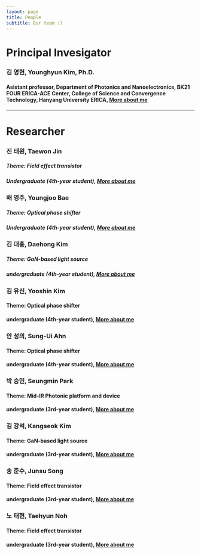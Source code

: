 ```yaml
---
layout: page
title: People
subtitle: Our team :)
---
```


# Principal Invesigator
### 김 영현, Younghyun Kim, Ph.D.
#### Asistant professor, Department of Photonics and Nanoelectronics, BK21 FOUR ERICA-ACE Center, College of Science and Convergence Technology, Hanyang University ERICA, [More about me](https://yh2424.github.io/people/younghyunkim) 

<!--- 
| ![image](https://user-images.githubusercontent.com/32427749/127579757-95fe1d97-7820-4485-acfe-42483abd727e.png) | 김영현, Younghyun Kim, Ph.D. |
--->

---
# Researcher
### 진 태원, Taewon Jin
##### Theme: Field effect transistor
##### Undergraduate (4th-year student), [More about me](https://yh2424.github.io/people/YOURNAME)  

### 배 영주, Youngjoo Bae
##### Theme: Optical phase shifter 
##### Undergraduate (4th-year student), [More about me](https://yh2424.github.io/people/YOURNAME)  

### 김 대홍, Daehong Kim
##### Theme: GaN-based light source
##### undergraduate (4th-year student), [More about me](https://yh2424.github.io/people/YOURNAME)  

### 김 유신, Yooshin Kim
#### Theme: Optical phase shifter
#### undergraduate (4th-year student), [More about me](https://yh2424.github.io/people/YOURNAME)  

### 안 성의, Sung-Ui Ahn
#### Theme: Optical phase shifter
#### undergraduate (4th-year student), [More about me](https://yh2424.github.io/people/YOURNAME)  

### 박 승민, Seungmin Park
#### Theme: Mid-IR Photonic platform and device
#### undergraduate (3rd-year student), [More about me](https://yh2424.github.io/people/YOURNAME)  

### 김 강석, Kangseok Kim 
#### Theme: GaN-based light source
#### undergraduate (3rd-year student), [More about me](https://yh2424.github.io/people/YOURNAME)  

### 송 준수, Junsu Song
#### Theme: Field effect transistor
#### undergraduate (3rd-year student), [More about me](https://yh2424.github.io/people/YOURNAME)  

### 노 태현, Taehyun Noh
#### Theme: Field effect transistor
#### undergraduate (3rd-year student), [More about me](https://yh2424.github.io/people/YOURNAME)  
